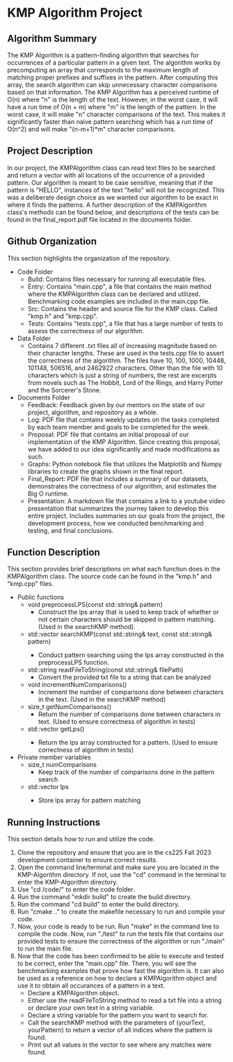# KMP Algorithm Project

## Algorithm Summary
The KMP Algorithm is a pattern-finding algorithm that searches for occurrences of a particular pattern in a given text. The algorithm works by precomputing an array that corresponds to the maximum length of matching proper prefixes and suffixes in the pattern. After computing this array, the search algorithm can skip unnecessary character comparisons based on that information. The KMP Algorithm has a perceived runtime of O(n) where "n" is the length of the text. However, in the worst case, it will have a run time of O(n + m) where "m" is the length of the pattern. In the worst case, it will make "n" character comparisons of the text. This makes it significantly faster than naive pattern searching which has a run time of O(n^2) and will make "(n-m+1)*m" character comparisons.

## Project Description
In our project, the KMPAlgorithm class can read text files to be searched and return a vector with all locations of the occurrence of a provided pattern. Our algorithm is meant to be case sensitive, meaning that if the pattern is "HELLO", instances of the text "hello" will not be recognized. This was a deliberate design choice as we wanted our algorithm to be exact in where it finds the patterns. A further description of the KMPAlgorithm class's methods can be found below, and descriptions of the tests can be found in the final_report.pdf file located in the documents folder.

## Github Organization
This section highlights the organization of the repository.

- Code Folder
    - Build: Contains files necessary for running all executable files.
    - Entry: Contains "main.cpp", a file that contains the main method where the KMPAlgorithm class can be declared and utilized. Benchmarking code examples are included in the main.cpp file.
    - Src: Contains the header and source file for the KMP class. Called "kmp.h" and "kmp.cpp".
    - Tests: Contains "tests.cpp", a file that has a large number of tests to assess the correctness of our algorithm.
- Data Folder
    - Contains 7 different .txt files all of increasing magnitude based on their character lengths. These are used in the tests.cpp file to assert the correctness of the algorithm. The files have 10, 100, 1000, 10448, 101148, 506516, and 2462922 characters. Other than the file with 10 characters which is just a string of numbers, the rest are excerpts from novels such as The Hobbit, Lord of the Rings, and Harry Potter and the Sorcerer's Stone.
- Documents Folder
    - Feedback: Feedback given by our mentors on the state of our project, algorithm, and repository as a whole.
    - Log: PDF file that contains weekly updates on the tasks completed by each team member and goals to be completed for the week.
    - Proposal: PDF file that contains an initial proposal of our implementation of the KMP Algorithm. Since creating this proposal, we have added to our idea significantly and made modifications as such.
    - Graphs: Python notebook file that utilizes the Matplotlib and Numpy libraries to create the graphs shown in the final report.
    - Final_Report: PDF file that includes a summary of our datasets, demonstrates the correctness of our algorithm, and estimates the Big O runtime.
    - Presentation: A markdown file that contains a link to a youtube video presentation that summarizes the journey taken to develop this entire project. Includes summaries on our goals from the project, the development process, how we conducted benchmarking and testing, and final conclusions. 

## Function Description
This section provides brief descriptions on what each function does in the KMPAlgorithm class. The source code can be found in the "kmp.h" and "kmp.cpp" files.

- Public functions
    - void preprocessLPS(const std::string& pattern)
        - Construct the lps array that is used to keep track of whether or not certain characters should be skipped in pattern matching. (Used in the searchKMP method).
    - std::vector<int> searchKMP(const std::string& text, const std::string& pattern)
        - Conduct pattern searching using the lps array constructed in the preprocessLPS function.
    - std::string readFileToString(const std::string& filePath) 
        - Convert the provided txt file to a string that can be analyzed
    - void incrementNumComparisons()
        - Increment the number of comparisons done between characters in the text. (Used in the searchKMP method)
    - size_t getNumComparisons()
        - Return the number of comparisons done between characters in text. (Used to ensure correctness of algorithm in tests)
    - std::vector<int> getLps()
        - Return the lps array constructed for a pattern. (Used to ensure correctness of algorithm in tests)
- Private member variables
    - size_t numComparisons 
        - Keep track of the number of comparisons done in the pattern search
    - std::vector<int> lps
        - Store lps array for pattern matching

## Running Instructions
This section details how to run and utilize the code.

1. Clone the repository and ensure that you are in the cs225 Fall 2023 development container to ensure correct results.
2. Open the command line/terminal and make sure you are located in the KMP-Algorithm directory. If not, use the "cd" command in the terminal to enter the KMP-Algorithm directory.
3. Use "cd /code/" to enter the code folder.
4. Run the command "mkdir build" to create the build directory. 
5. Run the command "cd build" to enter the build directory.
6. Run "cmake .." to create the makefile necessary to run and compile your code.
7. Now, your code is ready to be run. Run "make" in the command line to compile the code. Now, run "./test" to run the tests file that contains our provided tests to ensure the correctness of the algorithm or run "./main" to run the main file.
8. Now that the code has been confirmed to be able to execute and tested to be correct, enter the "main.cpp" file. There, you will see the benchmarking examples that prove how fast the algorithm is. It can also be used as a reference on how to declare a KMPAlgorithm object and use it to obtain all occurances of a pattern in a text.
    - Declare a KMPAlgorithm object.
    - Either use the readFileToString method to read a txt file into a string or declare your own text in a string variable.
    - Declare a string variable for the pattern you want to search for.
    - Call the searchKMP method with the parameters of (yourText, yourPattern) to return a vector of all indices where the pattern is found.
    - Print out all values in the vector to see where any matches were found.
